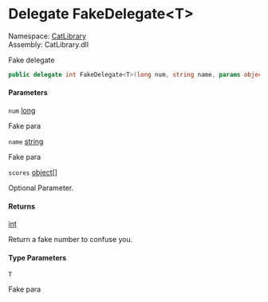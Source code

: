 ﻿# Delegate FakeDelegate<T\>

Namespace: [CatLibrary](CatLibrary.md)  
Assembly: CatLibrary.dll

Fake delegate

```csharp
public delegate int FakeDelegate<T>(long num, string name, params object[] scores)
```

#### Parameters

`num` [long](https://learn.microsoft.com/dotnet/api/system.int64)

Fake para

`name` [string](https://learn.microsoft.com/dotnet/api/system.string)

Fake para

`scores` [object](https://learn.microsoft.com/dotnet/api/system.object)\[\]

Optional Parameter.

#### Returns

[int](https://learn.microsoft.com/dotnet/api/system.int32)

Return a fake number to confuse you.

#### Type Parameters

`T` 

Fake para

